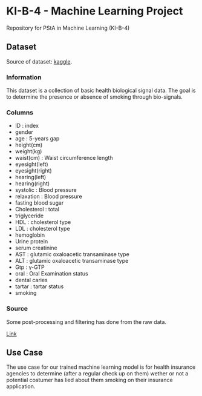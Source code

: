 # KI-B-4 - Machine Learning Project

Repository for PStA in Machine Learning (KI-B-4)

## Dataset

Source of dataset: [kaggle](https://www.kaggle.com/datasets/kukuroo3/body-signal-of-smoking).

### Information

This dataset is a collection of basic health biological signal data. The goal is to determine the presence or absence of smoking through bio-signals.

### Columns

- ID : index
- gender
- age : 5-years gap
- height(cm)
- weight(kg)
- waist(cm) : Waist circumference length
- eyesight(left)
- eyesight(right)
- hearing(left)
- hearing(right)
- systolic : Blood pressure
- relaxation : Blood pressure
- fasting blood sugar
- Cholesterol : total
- triglyceride
- HDL : cholesterol type
- LDL : cholesterol type
- hemoglobin
- Urine protein
- serum creatinine
- AST : glutamic oxaloacetic transaminase type
- ALT : glutamic oxaloacetic transaminase type
- Gtp : γ-GTP
- oral : Oral Examination status
- dental caries
- tartar : tartar status
- smoking

### Source

Some post-processing and filtering has done from the raw data.

[Link](https://www.data.go.kr/data/15007122/fileData.do)

## Use Case

The use case for our trained machine learning model is for health insurance agencies to determine (after a regular check up on them) wether or not a potential costumer has lied about them smoking on their insurance application.